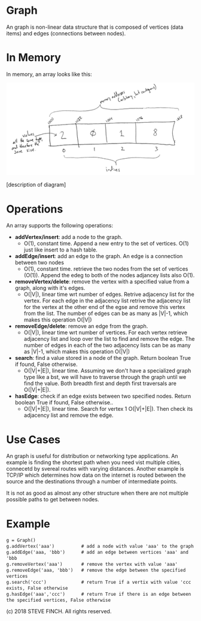 # Graph

An graph is non-linear data structure that is composed of vertices (data items) and edges (connections between nodes).

# In Memory

In memory, an array looks like this:

![Image of Array in Memory](images/array_memory.png)

\[description of diagram\]

# Operations

An array supports the following operations:

* **addVertex/insert**: add a node to the graph.
  * O(1), constant time. Append a new entry to the set of vertices. O(1) just like insert to a hash table.
* **addEdge/insert**: add an edge to the graph. An edge is a connection between two nodes
  * O(1), constant time. retrieve the two nodes from the set of vertices (O(1)). Append the edeg to both of the nodes adjancey lists also O(1).
* **removeVertex/delete**: remove the vertex with a specified value from a graph, along with it's edges.
  * O(|V|), linear time wrt number of edges. Retrive adjacency list for the vertex. For each edge in the adjacency list retrive the adjacency list for the vertex at the other end of the egse and remove this vertex from the list. The number of edges can be as many as |V|-1, which makes this operation O(|V|)
* **removeEdge/delete**: remove an edge from the graph.
  * O(|V|), linear time wrt number of vertices. For each vertex retrieve adjacency list and loop over the list to find and remove the edge. The number of edges in each of the two adjacency lists can be as many as |V|-1, which makes this operation O(|V|)
* **search**: find a value stored in a node of the graph. Return boolean True if found, False otherwise.
  * O(|V|+|E|), linear time. Assuming we don't have a specialized graph type like a bst, we will have to traverse through the graph until we find the value. Both breadth first and depth first traversals are O(|V|+|E|).
* **hasEdge**: check if an edge exists between two specified nodes. Return boolean True if found, False otherwise..
  * O(|V|+|E|), linear time. Search for vertex 1 O(|V|+|E|). Then check its adjacency list and remove the edge.


# Use Cases

An graph is useful for distribution or networking type applications. An example is finding the shortest path when you need vist multiple cities, connecetd by svereal routes with varying distances. Another example is TCP/IP which determines how data on the internet is routed between the source and the destinations through a number of intermediate points.

It is not as good as almost any other structure when there are not multiple possible paths to get between nodes.

# Example

```
g = Graph()
g.addVertex('aaa')          # add a node with value 'aaa' to the graph
g.addEdge('aaa, 'bbb')      # add an edge between vertices 'aaa' and 'bbb
g.removeVertex('aaa')       # remove the vertex with value 'aaa'
g.removeEdge('aaa, 'bbb')   # remove the edge between the specified vertices
g.search('ccc')             # return True if a vertix with value 'ccc exists, False otherwise
g.hasEdge('aaa','ccc')      # return True if there is an edge between the specified vertices, False otherwise

```

(c) 2018 STEVE FINCH. All rights reserved.
